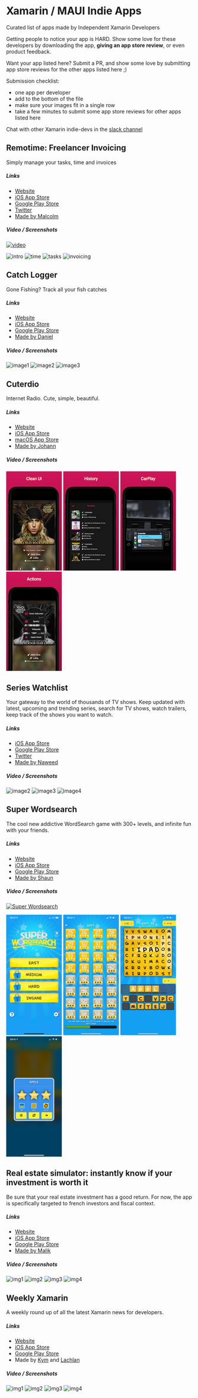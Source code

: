 # Xamarin / MAUI Indie Apps
Curated list of apps made by Independent Xamarin Developers

Getting people to notice your app is HARD. Show some love for these developers by downloading the app, **giving an app store review**, or even product feedback.

Want your app listed here? Submit a PR, and show some love by submitting app store reviews for the other apps listed here ;)

Submission checklist:
- one app per developer
- add to the bottom of the file
- make sure your images fit in a single row
- take a few minutes to submit some app store reviews for other apps listed here

Chat with other Xamarin indie-devs in the [slack channel](https://xamarinchat.slack.com/archives/C02C88N50KU)


## Remotime: Freelancer Invoicing
Simply manage your tasks, time and invoices

##### Links
- [Website](http://remotime.net/)
- [iOS App Store](https://apps.apple.com/us/app/remotime-freelancer-invoicing/id1488388503?ls=1)
- [Google Play Store](https://play.google.com/store/apps/details?id=com.wibcilabs.remotime) 
- [Twitter](https://twitter.com/remotimeapp)
- [Made by Malcolm](https://twitter.com/InquisitorJax)

##### Video / Screenshots
[![video](https://img.youtube.com/vi/c_VCE8bbwLw/0.jpg)](https://www.youtube.com/watch?v=c_VCE8bbwLw "Remotime")

![intro](https://play-lh.googleusercontent.com/mZ70g2UqIiXYwZLHzkpE-ZLiKB2a7-ObcCowPYMSU_RbreTbTBk_rrnt9ctl-Tj9NII=w720-h310-rw)
![time](https://play-lh.googleusercontent.com/WMVVD_9qVfwAnVQCJ-Tn_5r2q0HZByecfPCnoZh593eVE30S6fqU10SaUlM41rah7JlN=w720-h310-rw)
![tasks](https://play-lh.googleusercontent.com/7NT7I3hX_wWl9zqPFV-1arKqA499cm1qPM8s-UEBAF9vVU3mZ4PzG5scRUIsrnr1MCo=w720-h310-rw)
![invoicing](https://play-lh.googleusercontent.com/au7tSbJmnYf8Sp9wlZeCF4DUq34Cd70MEjkvB-9XeLjVEh8BpH5zOs4EBqviqWb2RA=w720-h310-rw)

## Catch Logger
Gone Fishing? Track all your fish catches

##### Links
- [Website](https://www.catchlogger.app/)
- [iOS App Store](https://apps.apple.com/us/app/catch-logger/id1526736775?itsct=apps_box_badge&itscg=30200)
- [Google Play Store](https://play.google.com/store/apps/details?id=se.hindrikes.catchlog&pcampaignid=pcampaignidMKT-Other-global-all-co-prtnr-py-PartBadge-Mar2515-1) 
- [Made by Daniel](https://twitter.com/hindrikes)

##### Video / Screenshots

![image1](https://play-lh.googleusercontent.com/7yPLTq9tpfgWz-rhlahuCU_kD5dSin-HQcCZouyr_ZmsF6K3AJYOYLeZjr5OjgvD1l0=w720-h310-rw) ![image2](https://play-lh.googleusercontent.com/4itRKe26_EEdNB_G7XAwjdGJWWUi2sG6YybFn4nudDs4QApEgtMFw08cm6dqP3tnU4A=w720-h310-rw) ![image3](https://play-lh.googleusercontent.com/A8N7HFkAAmoY4DeKhkR94snjKoGQGDlwJ_HJpLizYrIfmvrz7fzAg3rN_veZj8LU3oA=w720-h310-rw) 

## Cuterdio

Internet Radio. Cute, simple, beautiful.

##### Links

- [Website](https://cuterdio.com)
- [iOS App Store](https://apps.apple.com/app/cuterdio-internet-radio-app/id1489513385)
- [macOS App Store](https://apps.apple.com/app/cuterdio-internet-radio-app/id1489513385)
- [Made by Johann](https://suplanus.de)

##### Video / Screenshots

![Cuterdio Clean UI](Images/Cuterdio/1.png)  ![Cuterdio History](Images/Cuterdio/2.png)  ![Cuterdio Carplay](Images/Cuterdio/3.png)  ![Cuterdio Actions](Images/Cuterdio/4.png)

## Series Watchlist
Your gateway to the world of thousands of TV shows. Keep updated with latest, upcoming and trending series, search for TV shows, watch trailers, keep track of the shows you want to watch.

##### Links
- [iOS App Store](https://apps.apple.com/us/app/series-watchlist/id1314148730)
- [Google Play Store](https://play.google.com/store/apps/details?id=com.xgeno.serieswatchlist) 
- [Twitter](https://twitter.com/xgeno)
- [Made by Naweed](http://www.naweed.com/)

##### Video / Screenshots

![image2](https://play-lh.googleusercontent.com/ufs0eJ4PNTLKsqc-qvhs87V2pR-7twFDNSKEK5tH4Bm8ld6ulm3aje-udNBIrzLQdu8=w720-h310-rw)  ![image3](https://play-lh.googleusercontent.com/3pTcoK6nTAE6aj69pUTTfsh7zZq0nTjJZ0n5UhBWfzmlddniCWWZmF_sq14rrqwdkGg=w720-h310-rw)  ![image4](https://play-lh.googleusercontent.com/TdIUmGDU-7q6cFnvMk8GVlzn785poAowIU_YR779sE3390n0An7eSMglQFPeR13SD_U=w720-h310-rw)

## Super Wordsearch

The cool new addictive WordSearch game with 300+ levels, and infinite fun with your friends.

##### Links

- [Website](https://www.superwordsearch.com)
- [iOS App Store](https://apps.apple.com/us/app/super-wordsearch/id1556320007)
- [Google Play Store](https://play.google.com/store/apps/details?id=com.tinysoft.superwordsearch) 
- [Made by Shaun](https://twitter.com/Bijington)

##### Video / Screenshots

[![Super Wordsearch](https://img.youtube.com/vi/Q2mH_R41ltk/0.jpg)](https://www.youtube.com/watch?v=Q2mH_R41ltk)

![home](Images/SuperWordsearch/home.png)
![levels](Images/SuperWordsearch/levels.png)
![level](Images/SuperWordsearch/level.png)
![complete](Images/SuperWordsearch/complete.png)

## Real estate simulator: instantly know if your investment is worth it
Be sure that your real estate investment has a good return. For now, the app is specifically targeted to french investors and fiscal context.

##### Links
- [Website](https://calculs-renta-immo.umso.co/)
- [iOS App Store](https://apps.apple.com/us/app/calculs-rentabilit%C3%A9-locative/id1540486167)
- [Google Play Store](https://play.google.com/store/apps/details?id=com.malikberkane.renta.immo&gl=FR) 
- [Made by Malik](https://twitter.com/malik_berkane)

##### Video / Screenshots

![img1](https://play-lh.googleusercontent.com/0cAcMfbLundFs40ZBBCnrQexCKuwV1Lji8z0EDb3gTOZS7-A3fpcLEKLPWLxPO5fIA=w720-h310-rw)
![img2](https://play-lh.googleusercontent.com/JKm8oh6krFRsW7FdgR3Y1hXFU1GAS7EDYLRYzB7XKW7M48B1MsrmCCfNSiRwJsVdmYpT=w720-h310-rw)
![img3](https://play-lh.googleusercontent.com/1foJy92oaVgAxClaJEywgwH9DXiHBqPd0MgSiiHZaihbw2HGEVnidF1N_b6Ot9or4g=w720-h310-rw)
![img4](https://play-lh.googleusercontent.com/jVNT4UcibAbafgz-HKkQtNdEu-Wnz9bj__GRQpeoYfFycMQpS5PV_HlSdJuy5k3Mg0E=w720-h310-rw)

## Weekly Xamarin
A weekly round up of all the latest Xamarin news for developers. 

##### Links
- [Website](https://weeklyxamarin.github.io/website/)
- [iOS App Store](https://apps.apple.com/us/app/weekly-xamarin/id1563006723)
- [Google Play Store](https://play.google.com/store/apps/details?id=com.weeklyxamarin.mobile) 
- Made by [Kym](https://twitter.com/kphillpotts) and [Lachlan](https://twitter.com/lachlanwgordon)

##### Video / Screenshots

![img1](https://play-lh.googleusercontent.com/B1J_ZjVHUlzz9xlZV7d2tpC2BqFVyo8Pv7ePxbrzLzhdLCIfN7cOH3OXll7y4oycJnM=w720-h310-rw)
![img2](https://play-lh.googleusercontent.com/wiD0NbuAOOl5tZf4cZtVJ88oa6Y_OE1r5-a1ZrDrGYUvJh0RGISiMfLmAUOf-R9eWg=w720-h310-rw)
![img3](https://play-lh.googleusercontent.com/Y5oevl2ZFF21Ck7_ZfFF8lOA-sjl3NmYp0mqOLVuXhAismqb8B98VewSs0rLWI8G2Q=w720-h310-rw)
![img4](https://play-lh.googleusercontent.com/UyMm63-fhV1DmUis04pszveb5cxScXJRv2yH1UD9GWgIbU8-1SqZZDVc8_LD5a92hCM=w720-h310-rw)
